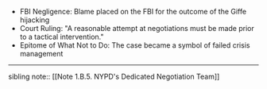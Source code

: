 - FBI Negligence: Blame placed on the FBI for the outcome of the Giffe hijacking
- Court Ruling: "A reasonable attempt at negotiations must be made prior to a tactical intervention."
- Epitome of What Not to Do: The case became a symbol of failed crisis management

---
sibling note:: [[Note 1.B.5. NYPD's Dedicated Negotiation Team]]